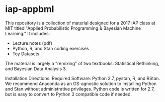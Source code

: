 # iap-appbml

This repository is a collection of material designed for a 2017 IAP class at MIT titled "Applied Probabilistic Programming & Bayesian Machine Learning." It includes:

- Lecture notes (pdf)
- Python, R, and Stan coding exercises
- Toy Datasets

The material is largely a "remixing" of two textbooks: Statistical Rethinking, and Bayesian Data Analysis 3.

Installation Directions:
Required Software: Python 2.7, pystan, R, and RStan.
We recommend Anaconda as an OS-agnostic solution to installing Python and Stan without administrative privileges. 
Python code is written for 2.7, but is easy to convert to Python 3 compatible code if needed.
